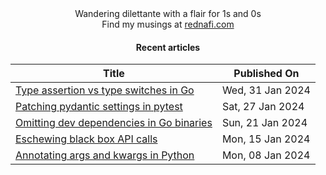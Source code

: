 <div align="center">
Wandering dilettante with a flair for 1s and 0s <br>
Find my musings at <a href="https://rednafi.com/" rel="me">rednafi.com</a>
<div>

#### Recent articles

| Title | Published On |
| ----- | ------------ |
| [Type assertion vs type switches in Go](https://rednafi.com/go/type_assertion_vs_type_switches/) | Wed, 31 Jan 2024 |
| [Patching pydantic settings in pytest](https://rednafi.com/python/patch_pydantic_settings_in_pytest/) | Sat, 27 Jan 2024 |
| [Omitting dev dependencies in Go binaries](https://rednafi.com/go/omit_dev_dependencies_in_binaries/) | Sun, 21 Jan 2024 |
| [Eschewing black box API calls](https://rednafi.com/misc/eschewing_black_box_api_calls/) | Mon, 15 Jan 2024 |
| [Annotating args and kwargs in Python](https://rednafi.com/python/annotate_args_and_kwargs/) | Mon, 08 Jan 2024 |
